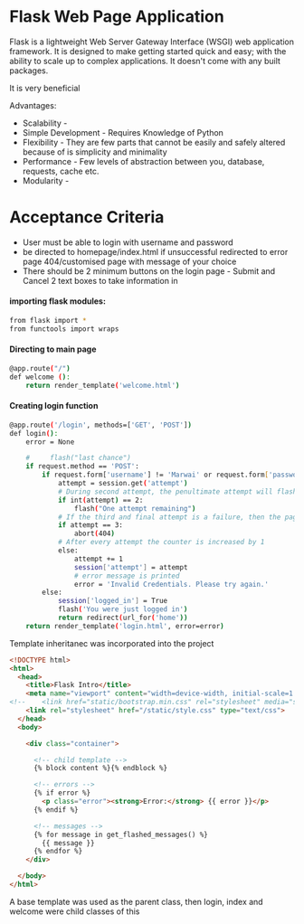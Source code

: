 # Flask Web Page Application 
Flask is a lightweight Web Server Gateway Interface (WSGI) web application framework. It is designed to make getting 
started quick and easy; with the ability to scale up to complex applications. It doesn't come with any built packages. 

It is very beneficial 

Advantages:
- Scalability -  
- Simple Development - Requires Knowledge of Python 
- Flexibility - They are few parts that cannot be easily and safely altered because of is simplicity and minimality  
- Performance - Few levels of abstraction between you, database, requests, cache etc. 
- Modularity -

# Acceptance Criteria
* User must be able to login with username and password
* be directed to homepage/index.html if unsuccessful redirected to error page 
404/customised page with message of your choice
* There should be 2 minimum buttons on the login page - Submit and Cancel
2 text boxes to take information in 
 
 

#### importing flask modules:
```bash
from flask import *
from functools import wraps
```
#### Directing to main page
```bash
@app.route("/")
def welcome ():
    return render_template('welcome.html')
```
#### Creating login function
```bash
@app.route('/login', methods=['GET', 'POST'])
def login():
    error = None

    #     flash("last chance")
    if request.method == 'POST':
        if request.form['username'] != 'Marwai' or request.form['password'] != 'password':
            attempt = session.get('attempt')
            # During second attempt, the penultimate attempt will flash a message stating "one attempt remaining" 
            if int(attempt) == 2:
                flash("One attempt remaining")
            # If the third and final attempt is a failure, then the page is sent to an error page 
            if attempt == 3:
                abort(404)
            # After every attempt the counter is increased by 1 
            else:
                attempt += 1
                session['attempt'] = attempt
                # error message is printed 
                error = 'Invalid Credentials. Please try again.'
        else:
            session['logged_in'] = True
            flash('You were just logged in')
            return redirect(url_for('home'))
    return render_template('login.html', error=error)
```

Template inheritanec was incorporated into the project
```html
<!DOCTYPE html>
<html>
  <head>
    <title>Flask Intro</title>
    <meta name="viewport" content="width=device-width, initial-scale=1.0">
<!--    <link href="static/bootstrap.min.css" rel="stylesheet" media="screen">-->
    <link rel="stylesheet" href="/static/style.css" type="text/css">
  </head>
  <body>

    <div class="container">

      <!-- child template -->
      {% block content %}{% endblock %}

      <!-- errors -->
      {% if error %}
        <p class="error"><strong>Error:</strong> {{ error }}</p>
      {% endif %}

      <!-- messages -->
      {% for message in get_flashed_messages() %}
        {{ message }}
      {% endfor %}
    </div>

  </body>
</html>
```
A base template was used as the parent class, then login, index and welcome were child classes of this 